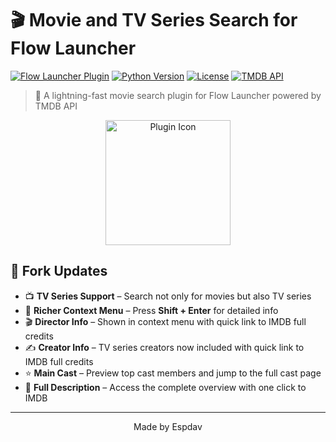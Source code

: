 # 🎬 Movie and TV Series Search for Flow Launcher

[![Flow Launcher Plugin](https://img.shields.io/badge/Flow%20Launcher-Plugin-blue)](https://github.com/Flow-Launcher/Flow.Launcher)
[![Python Version](https://img.shields.io/badge/Python-3.6%2B-blue)](https://www.python.org)
[![License](https://img.shields.io/badge/License-MIT-green.svg)](LICENSE)
[![TMDB API](https://img.shields.io/badge/TMDB-API-yellow)](https://www.themoviedb.org/documentation/api)

> 🚀 A lightning-fast movie search plugin for Flow Launcher powered by TMDB API

<div align="center">
  <img src="image//icon.png" alt="Plugin Icon" width="200"/>
</div>

## 🔄 Fork Updates

- 📺 **TV Series Support** – Search not only for movies but also TV series  
- 📑 **Richer Context Menu** – Press **Shift + Enter** for detailed info  
- 🎬 **Director Info** – Shown in context menu with quick link to IMDB full credits  
- ✍️ **Creator Info** – TV series creators now included with quick link to IMDB full credits  
- ⭐ **Main Cast** – Preview top cast members and jump to the full cast page  
- 📝 **Full Description** – Access the complete overview with one click to IMDB


---

<div align="center">
  Made by Espdav
</div> 




